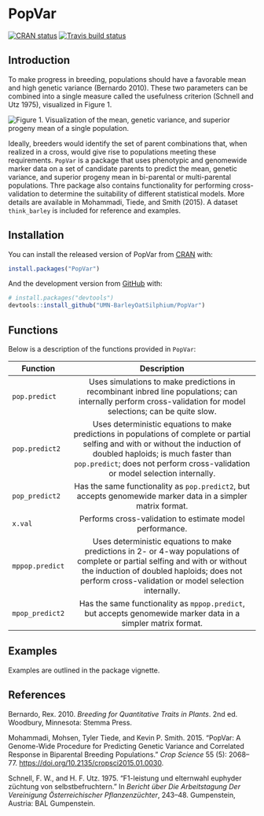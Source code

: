 
<!-- README.md is generated from README.Rmd. Please edit that file -->

# PopVar

<!-- badges: start -->

[![CRAN
status](https://www.r-pkg.org/badges/version/PopVar)](https://cran.r-project.org/package=PopVar)
[![Travis build
status](https://travis-ci.org/UMN-BarleyOatSilphium/PopVar.svg?branch=master)](https://travis-ci.org/UMN-BarleyOatSilphium/PopVar)
<!-- badges: end -->

## Introduction

To make progress in breeding, populations should have a favorable mean
and high genetic variance (Bernardo 2010). These two parameters can be
combined into a single measure called the usefulness criterion (Schnell
and Utz 1975), visualized in Figure 1.

![Figure 1. Visualization of the mean, genetic variance, and superior
progeny mean of a single population.](vignettes/figures/figure1.png)

Ideally, breeders would identify the set of parent combinations that,
when realized in a cross, would give rise to populations meeting these
requirements. `PopVar` is a package that uses phenotypic and genomewide
marker data on a set of candidate parents to predict the mean, genetic
variance, and superior progeny mean in bi-parental or multi-parental
populations. Thre package also contains functionality for performing
cross-validation to determine the suitability of different statistical
models. More details are available in Mohammadi, Tiede, and Smith
(2015). A dataset `think_barley` is included for reference and examples.

## Installation

You can install the released version of PopVar from
[CRAN](https://CRAN.R-project.org) with:

``` r
install.packages("PopVar")
```

And the development version from [GitHub](https://github.com/) with:

``` r
# install.packages("devtools")
devtools::install_github("UMN-BarleyOatSilphium/PopVar")
```

## Functions

Below is a description of the functions provided in `PopVar`:

| Function        |                                                                                                                        Description                                                                                                                        |
| --------------- | :-------------------------------------------------------------------------------------------------------------------------------------------------------------------------------------------------------------------------------------------------------: |
| `pop.predict`   |                                               Uses simulations to make predictions in recombinant inbred line populations; can internally perform cross-validation for model selections; can be quite slow.                                               |
| `pop.predict2`  | Uses deterministic equations to make predictions in populations of complete or partial selfing and with or without the induction of doubled haploids; is much faster than `pop.predict`; does not perform cross-validation or model selection internally. |
| `pop_predict2`  |                                                                       Has the same functionality as `pop.predict2`, but accepts genomewide marker data in a simpler matrix format.                                                                        |
| `x.val`         |                                                                                                 Performs cross-validation to estimate model performance.                                                                                                  |
| `mppop.predict` |            Uses deterministic equations to make predictions in 2- or 4-way populations of complete or partial selfing and with or without the induction of doubled haploids; does not perform cross-validation or model selection internally.             |
| `mpop_predict2` |                                                                       Has the same functionality as `mppop.predict`, but accepts genomewide marker data in a simpler matrix format.                                                                       |

## Examples

Examples are outlined in the package vignette.

## References

<div id="refs" class="references">

<div id="ref-Bernardo2010">

Bernardo, Rex. 2010. *Breeding for Quantitative Traits in Plants*. 2nd
ed. Woodbury, Minnesota: Stemma Press.

</div>

<div id="ref-Mohammadi2015">

Mohammadi, Mohsen, Tyler Tiede, and Kevin P. Smith. 2015. “PopVar: A
Genome-Wide Procedure for Predicting Genetic Variance and Correlated
Response in Biparental Breeding Populations.” *Crop Science* 55 (5):
2068–77. <https://doi.org/10.2135/cropsci2015.01.0030>.

</div>

<div id="ref-Schnell1975">

Schnell, F. W., and H. F. Utz. 1975. “F1-leistung und elternwahl
euphyder züchtung von selbstbefruchtern.” In *Bericht über Die
Arbeitstagung Der Vereinigung Österreichischer Pflanzenzüchter*, 243–48.
Gumpenstein, Austria: BAL Gumpenstein.

</div>

</div>
